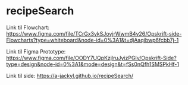 # recipeSearch

Link til Flowchart:
https://www.figma.com/file/TCrGx3vkSJovjrWwmB4v26/Opskrift-side-Flowcharts?type=whiteboard&node-id=0%3A1&t=djAaqibwp6fcbb7j-1

Link til Figma Prototype:
https://www.figma.com/file/OODY7UQpKzjlruJyizPGIv/Opskrift-Side?type=design&node-id=0%3A1&mode=design&t=fSs0nQfh1SMSPkHf-1

Link til side:
https://a-jackyl.github.io/recipeSearch/
